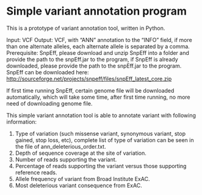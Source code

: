 # Simple variant annotation program

This is a prototype of variant annotation tool, written in Python.

Input: VCF
Output: VCF, with “ANN” annotation to the “INFO” field, if more than one alternate alleles, each alternate allele is separated by a comma.
Prerequisite: SnpEff, please download and unzip SnpEff into a folder and provide the path to the snpEff.jar to the program, if SnpEff is already downloaded, please provide the path to the snpEff.jar to the program.
SnpEff can be downloaded here:
http://sourceforge.net/projects/snpeff/files/snpEff_latest_core.zip

If first time running SnpEff, certain genome file will be downloaded automatically, which will take some time, after first time running, no more need of downloading genome file. 

This simple variant annotation tool is able to annotate variant with following information:
1.	Type of variation (such missense variant, synonymous variant, stop gained, stop loss, etc), complete list of type of variation can be seen in the file of ann_deleterious_order.txt.
2.	Depth of sequence coverage at the site of variation.  
3.	Number of reads supporting the variant.  
4.	Percentage of reads supporting the variant versus those supporting reference reads.  
5.	Allele frequency of variant from Broad Institute ExAC.
6.	Most deleterious variant consequence from ExAC.

